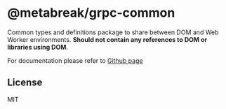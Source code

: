 # @metabreak/grpc-common

Common types and definitions package to share between DOM and Web Worker environments.
**Should not contain any references to DOM or libraries using DOM**.

For documentation please refer to [Github page](https://github.com/metabreak/grpc-lib)

## License

MIT
